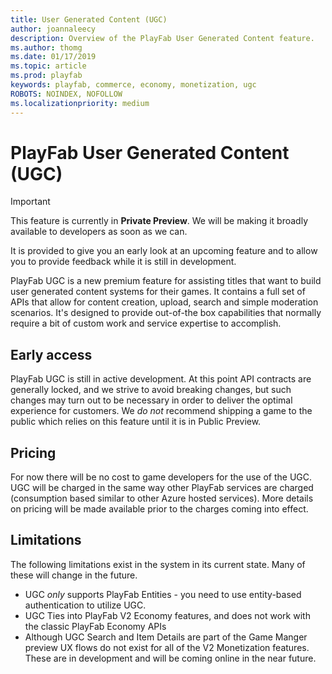 ```yaml
---
title: User Generated Content (UGC)
author: joannaleecy
description: Overview of the PlayFab User Generated Content feature.
ms.author: thomg
ms.date: 01/17/2019
ms.topic: article
ms.prod: playfab
keywords: playfab, commerce, economy, monetization, ugc
ROBOTS: NOINDEX, NOFOLLOW
ms.localizationpriority: medium
---
```


# PlayFab User Generated Content (UGC)

> [!IMPORTANT]
> This feature is currently in **Private Preview**. We will be making it broadly available to developers as soon as we can.
>
> It is provided to give you an early look at an upcoming feature and to allow you to provide feedback while it is still in development.  

PlayFab UGC is a new premium feature for assisting titles that want to build user generated content systems for their games. It contains a full set of APIs that allow for content creation, upload, search and simple moderation scenarios. It's designed to provide out-of-the box capabilities that normally require a bit of custom work and service expertise to accomplish.

## Early access

PlayFab UGC is still in active development. At this point API contracts are generally locked, and we strive to avoid breaking changes, but such changes may turn out to be necessary in order to deliver the optimal experience for customers. We *do not* recommend shipping a game to the public which relies on this feature until it is in Public Preview.

## Pricing

For now there will be no cost to game developers for the use of the UGC. UGC will be charged in the same way other PlayFab services are charged (consumption based similar to other Azure hosted services). More details on pricing will be made available prior to the charges coming into effect.

## Limitations

The following limitations exist in the system in its current state. Many of these will change in the future.

- UGC *only* supports PlayFab Entities - you need to use entity-based authentication to utilize UGC.
- UGC Ties into PlayFab V2 Economy features, and does not work with the classic PlayFab Economy APIs
- Although UGC Search and Item Details are part of the Game Manger preview UX flows do not exist for all of the V2 Monetization features. These are in development and will be coming online in the near future.

